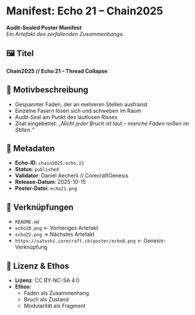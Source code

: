 # Manifest: Echo 21 – Chain2025

**Audit-Sealed Poster Manifest**  
_Ein Artefakt des zerfallenden Zusammenhangs._

## 🖼️ Titel  
**Chain2025 // Echo 21 – Thread Collapse**

## 📐 Motivbeschreibung  
- Gespannter Faden, der an mehreren Stellen ausfranst  
- Einzelne Fasern lösen sich und schweben im Raum  
- Audit-Seal am Punkt des lautlosen Risses  
- Zitat eingebettet: *„Nicht jeder Bruch ist laut – manche Fäden reißen im Stillen.“*

## 📜 Metadaten  
- **Echo-ID**: `chain2025.echo.21`  
- **Status**: `published`  
- **Validator**: Daniel Aecherli // CorecraftGenesis  
- **Release-Datum**: 2025-10-15  
- **Poster-Datei**: `echo21.png`

## 🔗 Verknüpfungen  
- `README.md`  
- `echo20.png` ← Vorheriges Artefakt  
- `echo22.png` → Nächstes Artefakt  
- `https://satoshi.corecraft.ch/poster/echo0.png` ← Genesis-Verknüpfung

## 🧭 Lizenz & Ethos  
- **Lizenz**: CC BY-NC-SA 4.0  
- **Ethos**:  
  - Faden als Zusammenhang  
  - Bruch als Zustand  
  - Modularität als Fragment
